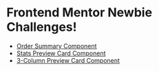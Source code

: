 # Frontend Mentor Newbie Challenges!

- [Order Summary Component](https://aliradmanesh.github.io/frontendmentor-challenges/newbie/order-summary-component/)
- [Stats Preview Card Component](https://aliradmanesh.github.io/frontendmentor-challenges/newbie/stats-preview-card-component/)
- [3-Column Preview Card Component](https://aliradmanesh.github.io/frontendmentor-challenges/newbie/3-column-preview-card-component/)

